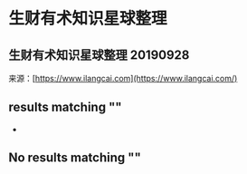 # 生财有术知识星球整理

## 生财有术知识星球整理 20190928 <a id="&#x751F;&#x8D22;&#x6709;&#x672F;&#x77E5;&#x8BC6;&#x661F;&#x7403;&#x6574;&#x7406;-20190928"></a>

来源：[https://www.ilangcai.com](https://www.ilangcai.com/)

##  results matching ""

* 
## No results matching ""

